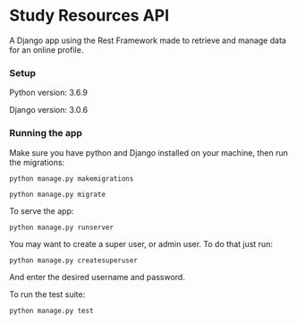 # Study Resources API

A Django app using the Rest Framework made to retrieve and manage data for an online profile.

### Setup

Python version: 3.6.9

Django version: 3.0.6

### Running the app

Make sure you have python and Django installed on your machine, then run the migrations:

`python manage.py makemigrations`

`python manage.py migrate`

To serve the app:

`python manage.py runserver`

You may want to create a super user, or admin user. To do that just run:

`python manage.py createsuperuser`

And enter the desired username and password.

To run the test suite:

`python manage.py test`
